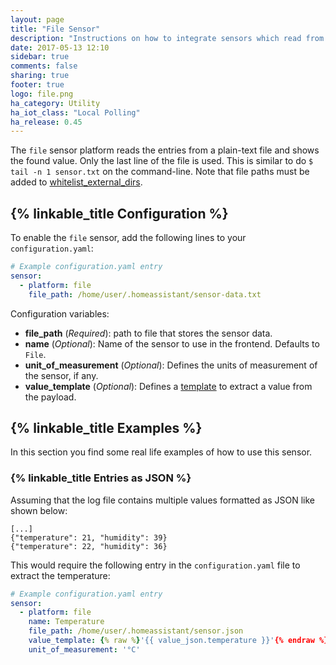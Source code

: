 ```yaml
---
layout: page
title: "File Sensor"
description: "Instructions on how to integrate sensors which read from files into Home Assistant."
date: 2017-05-13 12:10
sidebar: true
comments: false
sharing: true
footer: true
logo: file.png
ha_category: Utility
ha_iot_class: "Local Polling"
ha_release: 0.45
---
```



The `file` sensor platform reads the entries from a plain-text file and shows the found value. Only the last line of the file is used. This is similar to do `$ tail -n 1 sensor.txt` on the command-line. Note that file paths must be added to [whitelist_external_dirs](/docs/configuration/basic/).

## {% linkable_title Configuration %}

To enable the `file` sensor, add the following lines to your `configuration.yaml`:

```yaml
# Example configuration.yaml entry
sensor:
  - platform: file
    file_path: /home/user/.homeassistant/sensor-data.txt
```

Configuration variables:

- **file_path** (*Required*): path to file that stores the sensor data.
- **name** (*Optional*): Name of the sensor to use in the frontend. Defaults to `File`.
- **unit_of_measurement** (*Optional*): Defines the units of measurement of the sensor, if any.
- **value_template** (*Optional*): Defines a [template](/docs/configuration/templating/#processing-incoming-data) to extract a value from the payload.

## {% linkable_title Examples %}

In this section you find some real life examples of how to use this sensor.

### {% linkable_title Entries as JSON %}

Assuming that the log file contains multiple values formatted as JSON like shown below:

```text
[...]
{"temperature": 21, "humidity": 39}
{"temperature": 22, "humidity": 36}
```

This would require the following entry in the `configuration.yaml` file to extract the temperature:

```yaml
# Example configuration.yaml entry
sensor:
  - platform: file
    name: Temperature
    file_path: /home/user/.homeassistant/sensor.json
    value_template: {% raw %}'{{ value_json.temperature }}'{% endraw %}
    unit_of_measurement: '°C'
```

